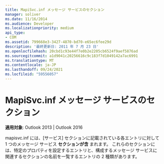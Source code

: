 ```yaml
---
title: MapiSvc.inf メッセージ サービスのセクション
manager: soliver
ms.date: 11/16/2014
ms.audience: Developer
ms.localizationpriority: medium
api_type:
- COM
ms.assetid: 799668e3-3427-4870-bd70-e65ec6fee29d
description: '最終更新日: 2011 年 7 月 23 日'
ms.openlocfilehash: 20cbd1c93e44f7e0b2e2205cb6524f9aef5876ad
ms.sourcegitcommit: a1d9041c20256616c9c183f7d1049142a7ac6991
ms.translationtype: MT
ms.contentlocale: ja-JP
ms.lasthandoff: 09/24/2021
ms.locfileid: "59556057"
---
```

# <a name="mapisvcinf-message-service-sections"></a>MapiSvc.inf メッセージ サービスのセクション

  
  
**適用対象**: Outlook 2013 | Outlook 2016 
  
mapisvc.inf には、[サービス] セクションに記載されている各エントリに対して 1 つのメッセージ サービス **セクションが含** まれます。 これらのセクションには、特定のプロパティを設定するエントリと、構成するメッセージ サービスに関連するセクションの名前を一覧するエントリの 2 種類があります。 
  

